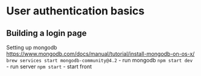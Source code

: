 # User authentication basics

## Building a login page

Setting up mongodb
https://www.mongodb.com/docs/manual/tutorial/install-mongodb-on-os-x/
`brew services start mongodb-community@4.2` - run mongodb
`npm start dev` - run server
`npm start` - start front
